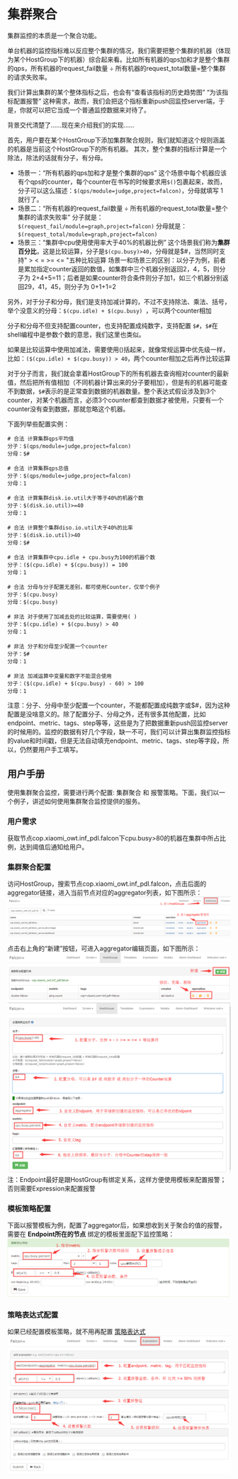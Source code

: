 <!-- toc -->

# 集群聚合

集群监控的本质是一个聚合功能。

单台机器的监控指标难以反应整个集群的情况，我们需要把整个集群的机器（体现为某个HostGroup下的机器）综合起来看。比如所有机器的qps加和才是整个集群的qps，所有机器的request_fail数量 ÷ 所有机器的request_total数量=整个集群的请求失败率。

我们计算出集群的某个整体指标之后，也会有“查看该指标的历史趋势图” “为该指标配置报警” 这种需求，故而，我们会把这个指标重新push回监控server端，于是，你就可以把它当成一个普通监控数据来对待了。

背景交代清楚了……现在来介绍我们的实现……

首先，用户要在某个HostGroup下添加集群聚合规则，我们就知道这个规则涵盖的机器是当前这个HostGroup下的所有机器。
其次，整个集群的指标计算是一个除法，除法的话就有分子，有分母。

* 场景一：“所有机器的qps加和才是整个集群的qps” 这个场景中每个机器应该有个qps的counter，每个counter在书写的时候要求用`$()`包裹起来，故而，分子可以这么描述：`$(qps/module=judge,project=falcon)`，分母就填写 1 就行了。
* 场景二：“所有机器的request_fail数量 ÷ 所有机器的request_total数量=整个集群的请求失败率” 分子就是：`$(request_fail/module=graph,project=falcon)` 分母就是：`$(request_total/module=graph,project=falcon)` 
* 场景三：“集群中cpu使用使用率大于40%的机器比例” 这个场景我们称为**集群百分比**，这是比较运算，分子是`$(cpu.busy)>40`，分母就是$#，当然同时支持" >  <  =   >=  <= "五种比较运算
场景一和场景三的区别：以分子为例，前者是累加指定counter返回的数值，如集群中三个机器分别返回2，4，5，则分子为 2+4+5=11；后者是如果counter符合条件则分子加1，如三个机器分别返回29，41，45，则分子为 0+1+1=2

另外，对于分子和分母，我们是支持加减计算的，不过不支持除法、乘法、括号，举个没意义的分母：`$(cpu.idle) + $(cpu.busy) `，可以两个counter相加

分子和分母不但支持配置counter，也支持配置成纯数字，支持配置 `$#`，`$#`在shell编程中是参数个数的意思，我们这里也类似。

如果是比较运算中使用加减法，需要使用()括起来，就像常规运算中优先级一样，比如：`($(cpu.idle) + $(cpu.busy)) > 40`，两个counter相加之后再作比较运算

对于分子而言，我们就会拿着HostGroup下的所有机器去查询相对counter的最新值，然后把所有值相加（不同机器计算出来的分子要相加），但是有的机器可能查不到数据，`$#`表示的是正常查到数据的机器数量。整个表达式假设涉及到3个counter，对某个机器而言，必须3个counter都查到数据才被使用，只要有一个counter没有查到数据，那就忽略这个机器。
 
下面列举些配置实例：
```
# 合法 计算集群qps平均值
分子：$(qps/module=judge,project=falcon)
分母：$#
  
# 合法 计算集群qps总值
分子：$(qps/module=judge,project=falcon)
分母：1
  
# 合法 计算集群disk.io.util大于等于40%的机器个数
分子：$(disk.io.util)>=40
分母：1
  
# 合法 计算整个集群diso.io.util大于40%的比率
分子：$(disk.io.util)>40
分母：$#
  
# 合法 计算集群中cpu.idle + cpu.busy为100的机器个数
分子：($(cpu.idle) + $(cpu.busy)) = 100
分母：1
 
# 合法 分母与分子配置无差别，都可使用Counter，仅举个例子
分子：$(cpu.busy)
分母：$(cpu.busy)
  
# 非法 对于使用了加减去处的比较运算，需要使用( )
分子：$(cpu.idle) + $(cpu.busy) > 40
分母：1
  
# 非法 分子和分母至少配置一个counter
分子：$#
分母：1
  
# 非法 加减运算中变量和数字不能混合使用
分子：($(cpu.idle) + $(cpu.busy) - 60) > 100
分母：1
```

注意：分子、分母中至少配置一个counter，不能都配置成纯数字或$#，因为这种配置是没啥意义的。除了配置分子、分母之外，还有很多其他配置，比如endpoint、metric、tags、step等等，这些是为了把数据重新push回监控server的时候用的。监控的数据有好几个字段，缺一不可，我们可以计算出集群监控指标的value和时间戳，但是无法自动填充endpoint、metric、tags、step等字段，所以，仍然要用户手工填写。


## 用户手册
使用集群聚合监控，需要进行两个配置: 集群聚合 和 报警策略。下面，我们以一个例子，讲述如何使用集群聚合监控提供的服务。

### 用户需求
获取节点cop.xiaomi_owt.inf_pdl.falcon下cpu.busy>80的机器在集群中所占比例，达到阈值后通知给用户。

### 集群聚合配置
访问HostGroup，搜索节点cop.xiaomi_owt.inf_pdl.falcon，点击后面的aggregator链接，进入当前节点对应的aggregator列表，如下图所示：
![aggregator.config](../image/func_aggregator_1.png)

点击右上角的“新建”按钮，可进入aggregator编辑页面，如下图所示：
![aggregator.edit](../image/func_aggregator_2.png)
![aggregator.edit](../image/func_aggregator_3.png)
注：Endpoint最好是跟HostGroup有绑定关系，这样方便使用模板来配置报警；否则需要Expression来配置报警

### 模板策略配置
下面以报警模板为例，配置了aggregator后，如果想收到关于聚合的值的报警，需要在 **Endpoint所在的节点** 绑定的模板里面配下监控策略：
![aggregator.alarm](../image/func_aggregator_4.png)

### 策略表达式配置
如果已经配置模板策略，就不用再配置 [策略表达式](../philosophy/tags-and-hostgroup.md)
![aggregator.expressions](../image/func_aggregator_5.png)